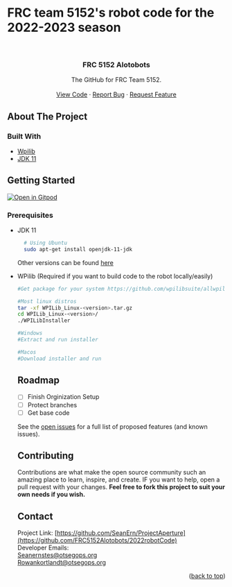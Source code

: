 # FRC team 5152's robot code for the 2022-2023 season
<!--The GitHub for FRC Team 5152.

TODO:
-Finish Orginization setup
-Add CI/branch protection

<div id="top"></div>

<p align="center">
    <a href="https://github.com/FRC5152Alotobots/2022robotCode/graphs/contributors" alt="Contributors">
        <img src="https://img.shields.io/github/contributors/badges/shields" /></a>
    <a href="https://github.com/FRC5152Alotobots/2022robotCode/pulse" alt="Activity">
        <img src="https://img.shields.io/github/commit-activity/m/badges/shields" /></a>
</p>


<!-- PROJECT LOGO -->
<br />
<div align="center">
  <a href="https://github.com/FRC5152Alotobots">
    <!--<img src="https://upload.wikimedia.org/wikipedia/commons/thumb/e/ee/Aperture_Science.svg/1200px-Aperture_Science.svg.png" alt="Logo" width="200"
    height="200">-->
  </a>

<h3 align="center">FRC 5152 Alotobots</h3>

  <p align="center">
    The GitHub for FRC Team 5152.
    <br />
    <br />
    <a href="https://github.com/FRC5152Alotobots/2022robotCode">View Code</a>
    ·
    <a href="https://github.com/FRC5152Alotobots/2022robotCode/issues">Report Bug</a>
    ·
    <a href="https://github.com/FRC5152Alotobots/2022robotCode/issues">Request Feature</a>
  </p>
</div>



<!-- TABLE OF CONTENTS -->
<!--
<details>
  <summary>Table of Contents</summary>
  <ol>
    <li>
      <a href="#about-the-project">About The Project</a>
      <ul>
        <li><a href="#built-with">Built With</a></li>
      </ul>
    </li>
    <li>
      <a href="#getting-started">Getting Started</a>
      <ul>
        <li><a href="#prerequisites">Prerequisites</a></li>
        <li><a href="#installation">Installation</a></li>
      </ul>
    </li>
    <li><a href="#usage">Usage</a></li>
    <li><a href="#roadmap">Roadmap</a></li>
    <li><a href="#contributing">Contributing</a></li>
    <li><a href="#license">License</a></li>
    <li><a href="#contact">Contact</a></li>
    <li><a href="#acknowledgments">Acknowledgments</a></li>
  </ol>
</details>
-->

<!--
<!-- ABOUT THE PROJECT -->
## About The Project

### Built With
* [Wpilib](https://wpilib.org/)
* [JDK 11](https://jdk.java.net/11/)

<!-- GETTING STARTED -->
## Getting Started
[![Open in Gitpod](https://gitpod.io/button/open-in-gitpod.svg)](https://gitpod.io/#https://github.com/FRC5152Alotobots/2022robotCode/)


### Prerequisites

* JDK 11
  ```sh
    # Using Ubuntu
    sudo apt-get install openjdk-11-jdk
  ```
  Other versions can be found <a href="https://jdk.java.net/">here</a>

* WPilib (Required if you want to build code to the robot locally/easily)
  ```sh
  #Get package for your system https://github.com/wpilibsuite/allwpilib/releases/
  
  #Most linux distros
  tar -xf WPILib_Linux-<version>.tar.gz
  cd WPILib_Linux-<version>/
  ./WPILibInstaller
  
  #Windows
  #Extract and run installer
  
  #Macos
  #Download installer and run
  ```
  <!--
* Php (8.0+) (Required for web-proxy)
  ```sh
  # Most Linux distros
  sudo apt-get install php libapache2-mod-php php-mcrypt php-mysql
  # Note: some distro's the above command does not work. In that case install it using Apache instead
  ```
  
  * Doom3 Demo Pk4 file (Required for doom3wasm)
  
  a) Get the Doom 3 Demo from Fileplanet (or other sources): https://www.fileplanet.com/archive/p-15998/DOOM-3-Demo

  b) Install the Demo (using wine on Linux)

  c) Copy <D3Demo_install_path>/demo/demo00.pk4 to <ProjectAperture>/Games/d3wasm-min/data/demo folder
  
-->
### Installation

1. Clone the repo
   ```sh
    git clone https://github.com/FRC5152Alotobots/2022robotCode.git
   ```
  
2. Build
   ```sh
    # Right-click on the build.gradle file in the project hierarchy and select “Build Robot Code”
   ```
  
3. Deploy to robot
   ```sh
    # Right-click on the build.gradle file in the project hierarchy and select “Deploy to robot”
   ```

<!-- USAGE EXAMPLES
## Usage

Use this space to show useful examples of how a project can be used. Additional screenshots, code examples and demos work well in this space. You may also link to more resources.

_For more examples, please refer to the [Documentation](https://example.com)_

<p align="right">(<a href="#top">back to top</a>)</p>
-->
<!-- ROADMAP -->
## Roadmap

- [ ] Finish Orginization Setup
- [ ] Protect branches
- [ ] Get base code

See the [open issues](https://github.com/FRC5152Alotobots/2022robotCode) for a full list of proposed features (and known issues).

<!-- CONTRIBUTING -->
## Contributing

Contributions are what make the open source community such an amazing place to learn, inspire, and create. IF you want to help, open a pull request with your changes. **Feel free to fork this project to suit your own needs if you wish.**

<!-- LICENSE
## License

Distributed under the MIT License. See `LICENSE.txt` for more information.

<p align="right">(<a href="#top">back to top</a>)</p>
-->


<!-- CONTACT -->
## Contact


Project Link: [https://github.com/SeanErn/ProjectAperture](https://github.com/FRC5152Alotobots/2022robotCode)<br>
Developer Emails:<br>
Seanernstes@otsegops.org<br>
Rowankortlandt@otsegops.org
<!-- ACKNOWLEDGMENTS -->
<!--
## Acknowledgments

* [yancharkin's spelunky classic ported to HTML 5](https://github.com/yancharkin/SpelunkyClassicHDhtml5)
* [TheAlienDrew's Minecraft classic copy](https://github.com/TheAlienDrew/minecraft-classic)
* [sparticle999's SpaceCompany game](https://github.com/sparticle999/SpaceCompany)
* [LAX1DUDE's "eaglecraft" (Minecraft 1.5.2 web compilation)](https://github.com/LAX1DUDE/eaglercraft)
* [othneildrew's README template](https://github.com/othneildrew/Best-README-Template)
-->
<p align="right">(<a href="#top">back to top</a>)</p>



<!-- MARKDOWN LINKS & IMAGES -->
<!-- https://www.markdownguide.org/basic-syntax/#reference-style-links -->
<!--
[contributors-shield]: https://img.shields.io/github/contributors/SeanErn/ProjectAperture.svg?style=for-the-badge
[contributors-url]: https://github.com/SeanErn/ProjectAperture/graphs/contributors
[forks-shield]: https://img.shields.io/github/forks/SeanErn/ProjectAperture.svg?style=for-the-badge
[forks-url]: https://github.com/SeanErn/ProjectAperture/network/members
[stars-shield]: https://img.shields.io/github/stars/SeanErn/ProjectAperture.svg?style=for-the-badge
[stars-url]: https://github.com/SeanErn/ProjectAperture/stargazers
[issues-shield]: https://img.shields.io/github/issues/SeanErn/ProjectAperture.svg?style=for-the-badge
[issues-url]: https://github.com/SeanErn/ProjectAperture/issues
[license-shield]: https://img.shields.io/github/license/SeanErn/ProjectAperture.svg?style=for-the-badge
[license-url]: https://github.com/SeanErn/ProjectAperture/blob/master/LICENSE.txt
[linkedin-shield]: https://img.shields.io/badge/-LinkedIn-black.svg?style=for-the-badge&logo=linkedin&colorB=555
[product-screenshot]: images/screenshot.png
-->
